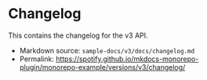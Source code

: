 # Changelog

This contains the changelog for the v3 API.

- Markdown source: `sample-docs/v3/docs/changelog.md`
- Permalink: <https://spotify.github.io/mkdocs-monorepo-plugin/monorepo-example/versions/v3/changelog/>